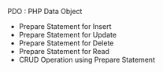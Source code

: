 PDO : PHP Data Object
 - Prepare Statement for Insert
 - Prepare Statement for Update
 - Prepare Statement for Delete
 - Prepare Statement for Read
 - CRUD Operation using Prepare Statement
